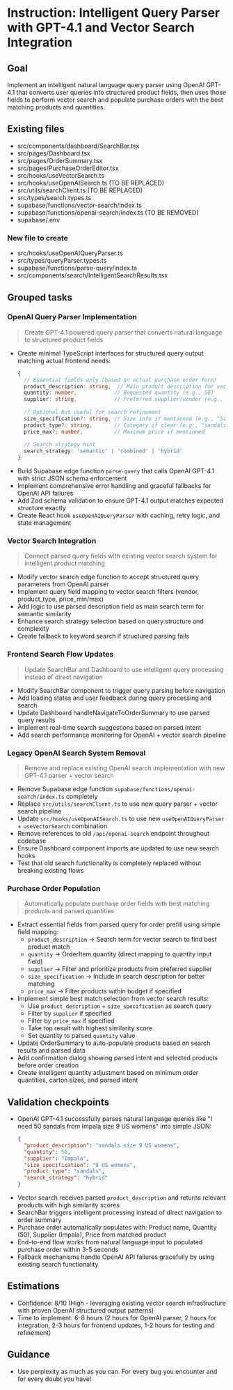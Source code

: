 # Instruction: Intelligent Query Parser with GPT-4.1 and Vector Search Integration

## Goal

Implement an intelligent natural language query parser using OpenAI GPT-4.1 that converts user queries into structured product fields, then uses those fields to perform vector search and populate purchase orders with the best matching products and quantities.

## Existing files

- src/components/dashboard/SearchBar.tsx
- src/pages/Dashboard.tsx
- src/pages/OrderSummary.tsx
- src/pages/PurchaseOrderEditor.tsx
- src/hooks/useVectorSearch.ts
- src/hooks/useOpenAISearch.ts (TO BE REPLACED)
- src/utils/searchClient.ts (TO BE REPLACED) 
- src/types/search.types.ts
- supabase/functions/vector-search/index.ts
- supabase/functions/openai-search/index.ts (TO BE REMOVED)
- supabase/.env

### New file to create

- src/hooks/useOpenAIQueryParser.ts
- src/types/queryParser.types.ts
- supabase/functions/parse-query/index.ts
- src/components/search/IntelligentSearchResults.tsx

## Grouped tasks

### OpenAI Query Parser Implementation 

> Create GPT-4.1 powered query parser that converts natural language to structured product fields

- Create minimal TypeScript interfaces for structured query output matching actual frontend needs:
  ```typescript
  {
    // Essential fields only (based on actual purchase order form)
    product_description: string,  // Main product description for vector search (e.g., "Premium Cotton T-Shirt Size M")
    quantity: number,            // Requested quantity (e.g., 50)
    supplier: string,            // Preferred supplier/vendor (e.g., "Fashion Forward", "Impala")
    
    // Optional but useful for search refinement
    size_specification?: string, // Size info if mentioned (e.g., "Size M", "9 US womens")
    product_type?: string,       // Category if clear (e.g., "sandals", "t-shirt")
    price_max?: number,          // Maximum price if mentioned
    
    // Search strategy hint
    search_strategy: 'semantic' | 'combined' | 'hybrid'
  }
  ```
- Build Supabase edge function `parse-query` that calls OpenAI GPT-4.1 with strict JSON schema enforcement
- Implement comprehensive error handling and graceful fallbacks for OpenAI API failures
- Add Zod schema validation to ensure GPT-4.1 output matches expected structure exactly
- Create React hook `useOpenAIQueryParser` with caching, retry logic, and state management

### Vector Search Integration

> Connect parsed query fields with existing vector search system for intelligent product matching

- Modify vector search edge function to accept structured query parameters from OpenAI parser
- Implement query field mapping to vector search filters (vendor, product_type, price_min/max)
- Add logic to use parsed description field as main search term for semantic similarity
- Enhance search strategy selection based on query structure and complexity
- Create fallback to keyword search if structured parsing fails

### Frontend Search Flow Updates

> Update SearchBar and Dashboard to use intelligent query processing instead of direct navigation

- Modify SearchBar component to trigger query parsing before navigation
- Add loading states and user feedback during query processing and search
- Update Dashboard handleNavigateToOrderSummary to use parsed query results
- Implement real-time search suggestions based on parsed intent
- Add search performance monitoring for OpenAI + vector search pipeline

### Legacy OpenAI Search System Removal

> Remove and replace existing OpenAI search implementation with new GPT-4.1 parser + vector search

- Remove Supabase edge function `supabase/functions/openai-search/index.ts` completely
- Replace `src/utils/searchClient.ts` to use new query parser + vector search pipeline
- Update `src/hooks/useOpenAISearch.ts` to use new `useOpenAIQueryParser` + `useVectorSearch` combination
- Remove references to old `/api/openai-search` endpoint throughout codebase
- Ensure Dashboard component imports are updated to use new search hooks
- Test that old search functionality is completely replaced without breaking existing flows

### Purchase Order Population

> Automatically populate purchase order fields with best matching products and parsed quantities

- Extract essential fields from parsed query for order prefill using simple field mapping:
  - `product_description` → Search term for vector search to find best product match
  - `quantity` → OrderItem.quantity (direct mapping to quantity input field)
  - `supplier` → Filter and prioritize products from preferred supplier
  - `size_specification` → Include in search description for better matching
  - `price_max` → Filter products within budget if specified
- Implement simple best match selection from vector search results:
  - Use `product_description` + `size_specification` as search query
  - Filter by `supplier` if specified
  - Filter by `price_max` if specified
  - Take top result with highest similarity score
  - Set quantity to parsed `quantity` value
- Update OrderSummary to auto-populate products based on search results and parsed data
- Add confirmation dialog showing parsed intent and selected products before order creation
- Create intelligent quantity adjustment based on minimum order quantities, carton sizes, and parsed intent

## Validation checkpoints

- OpenAI GPT-4.1 successfully parses natural language queries like "I need 50 sandals from Impala size 9 US womens" into simple JSON:
  ```json
  {
    "product_description": "sandals size 9 US womens",
    "quantity": 50,
    "supplier": "Impala",
    "size_specification": "9 US womens",
    "product_type": "sandals",
    "search_strategy": "hybrid"
  }
  ```
- Vector search receives parsed `product_description` and returns relevant products with high similarity scores
- SearchBar triggers intelligent processing instead of direct navigation to order summary
- Purchase order automatically populates with: Product name, Quantity (50), Supplier (Impala), Price from matched product
- End-to-end flow works from natural language input to populated purchase order within 3-5 seconds
- Fallback mechanisms handle OpenAI API failures gracefully by using existing search functionality

## Estimations

- Confidence: 8/10 (High - leveraging existing vector search infrastructure with proven OpenAI structured output patterns)
- Time to implement: 6-8 hours (2 hours for OpenAI parser, 2 hours for integration, 2-3 hours for frontend updates, 1-2 hours for testing and refinement)

## Guidance
- Use perplexity as much as you can. For every bug you encounter and for every doubt you have!